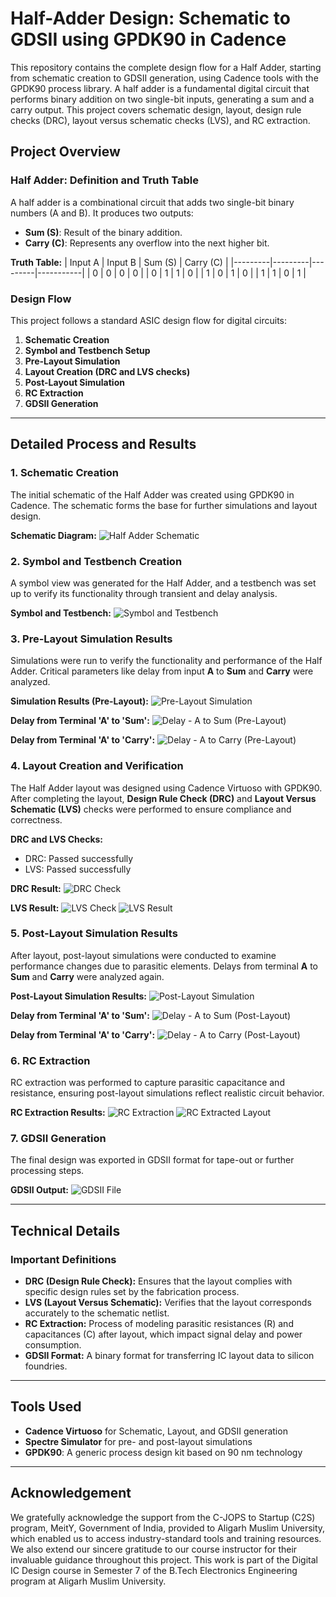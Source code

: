 # Half-Adder Design: Schematic to GDSII using GPDK90 in Cadence

This repository contains the complete design flow for a Half Adder, starting from schematic creation to GDSII generation, using Cadence tools with the GPDK90 process library. A half adder is a fundamental digital circuit that performs binary addition on two single-bit inputs, generating a sum and a carry output. This project covers schematic design, layout, design rule checks (DRC), layout versus schematic checks (LVS), and RC extraction.

## Project Overview

### Half Adder: Definition and Truth Table
A half adder is a combinational circuit that adds two single-bit binary numbers (A and B). It produces two outputs: 
- **Sum (S)**: Result of the binary addition.
- **Carry (C)**: Represents any overflow into the next higher bit.

**Truth Table:**
| Input A | Input B | Sum (S) | Carry (C) |
|---------|---------|---------|-----------|
|    0    |    0    |    0    |     0     |
|    0    |    1    |    1    |     0     |
|    1    |    0    |    1    |     0     |
|    1    |    1    |    0    |     1     |

### Design Flow
This project follows a standard ASIC design flow for digital circuits:
1. **Schematic Creation**
2. **Symbol and Testbench Setup**
3. **Pre-Layout Simulation**
4. **Layout Creation (DRC and LVS checks)**
5. **Post-Layout Simulation**
6. **RC Extraction**
7. **GDSII Generation**

---

## Detailed Process and Results

### 1. Schematic Creation
The initial schematic of the Half Adder was created using GPDK90 in Cadence. The schematic forms the base for further simulations and layout design.

**Schematic Diagram:**
![Half Adder Schematic](https://github.com/user-attachments/assets/00923989-1dde-4d5b-8b71-0a2181dc0191)

### 2. Symbol and Testbench Creation
A symbol view was generated for the Half Adder, and a testbench was set up to verify its functionality through transient and delay analysis.

**Symbol and Testbench:**
![Symbol and Testbench](https://github.com/user-attachments/assets/d8422d98-7c68-4a3a-b8d2-64bae14c28c7)

### 3. Pre-Layout Simulation Results
Simulations were run to verify the functionality and performance of the Half Adder. Critical parameters like delay from input **A** to **Sum** and **Carry** were analyzed.

**Simulation Results (Pre-Layout):**
![Pre-Layout Simulation](https://github.com/user-attachments/assets/9ab37a3b-e11f-4f6c-a241-c7b88515beca)

**Delay from Terminal 'A' to 'Sum':**
![Delay - A to Sum (Pre-Layout)](https://github.com/user-attachments/assets/91d700cb-5a6f-40de-9f8a-76f71ceb1a94)

**Delay from Terminal 'A' to 'Carry':**
![Delay - A to Carry (Pre-Layout)](https://github.com/user-attachments/assets/ac552859-603e-41d6-b3ca-c16ec74ae6de)

### 4. Layout Creation and Verification
The Half Adder layout was designed using Cadence Virtuoso with GPDK90. After completing the layout, **Design Rule Check (DRC)** and **Layout Versus Schematic (LVS)** checks were performed to ensure compliance and correctness.

**DRC and LVS Checks:**
- DRC: Passed successfully
- LVS: Passed successfully

**DRC Result:**
![DRC Check](https://github.com/user-attachments/assets/a98d56ba-acae-41c9-b535-312d6ab57201)

**LVS Result:**
![LVS Check](https://github.com/user-attachments/assets/05c56b9b-169f-49f6-a5ba-1af14ce5995f)
![LVS Result](https://github.com/user-attachments/assets/f11fec58-ec9a-4a97-8e9c-7f61242a4637)

### 5. Post-Layout Simulation Results
After layout, post-layout simulations were conducted to examine performance changes due to parasitic elements. Delays from terminal **A** to **Sum** and **Carry** were analyzed again.

**Post-Layout Simulation Results:**
![Post-Layout Simulation](https://github.com/user-attachments/assets/d9d5d402-7495-4ff2-9a50-d0e519cebbba)

**Delay from Terminal 'A' to 'Sum':**
![Delay - A to Sum (Post-Layout)](https://github.com/user-attachments/assets/bf54cd52-1052-47ac-b387-09bc7a3d3f06)

**Delay from Terminal 'A' to 'Carry':**
![Delay - A to Carry (Post-Layout)](https://github.com/user-attachments/assets/6311ec04-24c4-4b5a-befd-b59a1c18e538)

### 6. RC Extraction
RC extraction was performed to capture parasitic capacitance and resistance, ensuring post-layout simulations reflect realistic circuit behavior.

**RC Extraction Results:**
![RC Extraction](https://github.com/user-attachments/assets/db28cb5c-65da-45f0-b065-6a7b3e0a2d1c)
![RC Extracted Layout](https://github.com/user-attachments/assets/04c702be-350b-4455-bda9-f7c3a8190268)

### 7. GDSII Generation
The final design was exported in GDSII format for tape-out or further processing steps.

**GDSII Output:**
![GDSII File](https://github.com/user-attachments/assets/2f2b756f-2c7c-4b31-9c69-2753e695b38c)

---

## Technical Details

### Important Definitions
- **DRC (Design Rule Check):** Ensures that the layout complies with specific design rules set by the fabrication process.
- **LVS (Layout Versus Schematic):** Verifies that the layout corresponds accurately to the schematic netlist.
- **RC Extraction:** Process of modeling parasitic resistances (R) and capacitances (C) after layout, which impact signal delay and power consumption.
- **GDSII Format:** A binary format for transferring IC layout data to silicon foundries.

---

## Tools Used
- **Cadence Virtuoso** for Schematic, Layout, and GDSII generation
- **Spectre Simulator** for pre- and post-layout simulations
- **GPDK90**: A generic process design kit based on 90 nm technology

---
## Acknowledgement

We gratefully acknowledge the support from the C-JOPS to Startup (C2S) program, MeitY, Government of India, provided to Aligarh Muslim University, which enabled us to access industry-standard tools and training resources. We also extend our sincere gratitude to our course instructor for their invaluable guidance throughout this project. This work is part of the Digital IC Design course in Semester 7 of the B.Tech Electronics Engineering program at Aligarh Muslim University.

